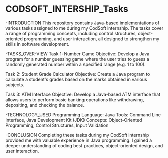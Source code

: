 # CODSOFT_INTERSHIP_Tasks

-INTRODUCTION
This repository contains Java-based implementations of various tasks assigned to me during my CodSoft internship. The tasks cover a range of programming concepts, including control structures, object-oriented programming, and user interaction, all designed to strengthen my skills in software development.

-TASKS_OVER-VIEW
Task 1: Number Game
Objective:
Develop a Java program for a number guessing game where the user tries to guess a randomly generated number within a specified range (e.g. 1 to 100).

Task 2: Student Grade Calculator
Objective:
Create a Java program to calculate a student's grades based on the marks obtained in various subjects.

Task 3: ATM Interface
Objective:
Develop a Java-based ATM interface that allows users to perform basic banking operations like withdrawing, depositing, and checking the balance.

-TECHNOLOGY_USED
Programming Language: Java
Tools: Command Line Interface, Java Development Kit (JDK)
Concepts: Object-Oriented Programming, Control Structures, Input Validation

-CONCLUSION
Completing these tasks during my CodSoft internship provided me with valuable experience in Java programming. I gained a deeper understanding of coding best practices, object-oriented design, and user interaction.


